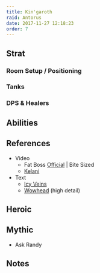 ```yaml
---
title: Kin'garoth
raid: Antorus
date: 2017-11-27 12:18:23
order: 7
---
```


## Strat
### Room Setup / Positioning


### Tanks

### DPS & Healers

## Abilities
    
## References

- Video
  - Fat Boss [Official](https://youtu.be/lrI0Eo3q6mc) | Bite Sized
  - [Kelani](https://youtu.be/zUiXB5s-ZLU)
- Text
  - [Icy Veins](https://www.icy-veins.com/wow/kin-garoth-guide-for-antorus-the-burning-throne)
  - [Wowhead](http://www.wowhead.com/kingaroth-antorus-the-burning-throne-raid-strategy-guide) (high detail)


## Heroic

## Mythic
- Ask Randy

## Notes